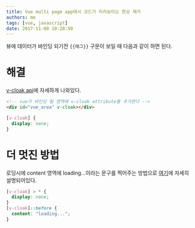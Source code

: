 ```yaml
---
title: Vue multi page app에서 코드가 미리보이는 현상 제거
authors: me
tags: [vue, javascript]
date: 2017-11-08 10:28:50
---
```


뷰에 데이터가 바인딩 되기전 `{{태그}}` 구문이 보일 때 다음과 같이 하면 된다.

# 해결

[v-cloak api](https://vuejs.org/v2/api/#v-cloak)에 자세하게 나와있다.

```html
<!-- vue가 바인딩 될 영역에 v-cloak attribute를 추가한다 -->
<div id="vue_area" v-cloak></div>
```

```css
[v-cloak] {
  display: none;
}
```

# 더 멋진 방법

로딩시에 content 영역에 loading...이라는 문구를 찍어주는 방법으로
[여기](https://medium.com/vuejs-tips/v-cloak-45a05da28dc4)에 자세히 설명되어있다.

```css
[v-cloak] > * {
  display: none;
}
[v-cloak]::before {
  content: "loading...";
}
```
